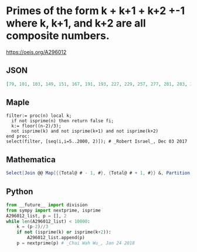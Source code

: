 # Primes of the form k \+ k\+1 \+ k\+2 \+\-1 where k, k\+1, and k\+2 are all composite numbers\.
https://oeis.org/A296012
## JSON
```JSON
[79, 101, 103, 149, 151, 167, 191, 193, 227, 229, 257, 277, 281, 283, 347, 349, 353, 359, 367, 373, 401, 431, 433, 439, 461, 463, 479, 509, 557, 563, 607, 613, 617, 619, 641, 643, 647, 653, 659, 661, 709, 733, 739, 743, 761, 797, 821, 823, 857, 859, 863, 887, 907, 911, 967, 971, 977, 983, 1019, 1021]
```
## Maple
```Maple
filter:= proc(n) local k;
  if not isprime(n) then return false fi;
  k:= floor((n-2)/3);
  not isprime(k) and not isprime(k+1) and not isprime(k+2)
end proc:
select(filter, [seq(i,i=5..2000, 2)]); # _Robert Israel_, Dec 03 2017
```
## Mathematica
```Mathematica
Select[Join @@ Map[{{Total@ # - 1, #}, {Total@ # + 1, #}} &, Partition[Range@ 350, 3, 1]], And[PrimeQ@ First@ #, AllTrue[Last@ #, CompositeQ]] &][[All, 1]] (* _Michael De Vlieger_, Dec 03 2017 *)
```
## Python
```Python
from __future__ import division
from sympy import nextprime, isprime
A296012_list, p = [], 2
while len(A296012_list) < 10000:
    k = (p-2)//3
    if not (isprime(k) or isprime(k+2)):
        A296012_list.append(p)
    p = nextprime(p) # _Chai Wah Wu_, Jan 24 2018
```
